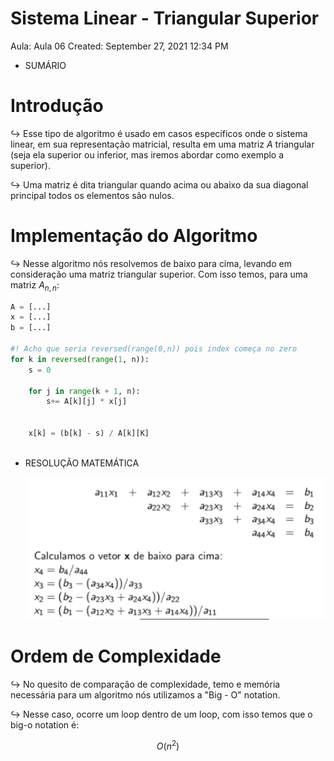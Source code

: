 # Sistema Linear - Triangular Superior

Aula: Aula 06
Created: September 27, 2021 12:34 PM

- SUMÁRIO
    
    

# Introdução

$\hookrightarrow$ Esse tipo de algoritmo é usado em casos específicos onde o sistema linear, em sua representação matricial, resulta em uma matriz $A$ triangular (seja ela superior ou inferior, mas iremos abordar como exemplo a superior).

$\hookrightarrow$ Uma matriz é dita triangular quando acima ou abaixo da sua diagonal principal todos os elementos são nulos.

# Implementação do Algoritmo

$\hookrightarrow$ Nesse algoritmo nós resolvemos de baixo para cima, levando em consideração uma matriz triangular superior. Com isso temos, para uma matriz $A_{n, n}$:

```python
A = [...]
x = [...]
b = [...]

#! Acho que seria reversed(range(0,n)) pois index começa no zero
for k in reversed(range(1, n)):
	s = 0

	for j in range(k + 1, n):
		s+= A[k][j] * x[j]

	
	x[k] = (b[k] - s) / A[k][K]
		
```

- RESOLUÇÃO MATEMÁTICA
    
    ![Screen Shot 2021-09-27 at 12.57.24 PM.png](Sistema%20Linear%20-%20Triangular%20Superior%20285f929888214138a92085b4b4eb7248/Screen_Shot_2021-09-27_at_12.57.24_PM.png)
    

# Ordem de Complexidade

$\hookrightarrow$ No quesito de comparação de complexidade, temo e memória necessária para um algoritmo nós utilizamos a "Big - O" notation. 

$\hookrightarrow$ Nesse caso, ocorre um loop dentro de um loop, com isso temos que o big-o notation é:

$$
O(n^2)
$$